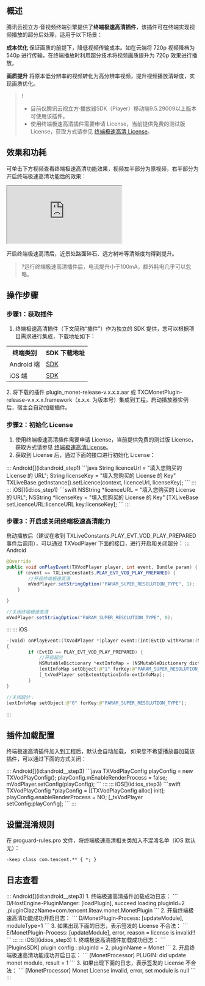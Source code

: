 ## 概述
腾讯云视立方·音视频终端引擎提供了**终端极速高清插件**，该插件可在终端实现视频播放的超分后处理，适用于以下场景：

**成本优化**
保证画质的前提下，降低视频传输成本。如在云端将 720p 视频降档为 540p 进行传输，在终端播放时利用超分技术将视频画质提升为 720p 效果进行播放。

**画质提升**
将原本低分辨率的视频转化为高分辨率视频，提升视频播放清晰度，实现画质优化。

>!
>- 目前仅腾讯云视立方·播放器SDK（Player）移动端9.5.29009以上版本可使用该插件。
>- 使用终端极速高清插件需要申请 License，当前提供免费的测试版 License，获取方式请参见 [终端极速高清 License](https://cloud.tencent.com/document/product/881/72422)。

## 效果和功耗

可单击下方视频查看终端极速高清功能效果，视频左半部分为原视频，右半部分为开启终端极速高清功能后的效果：
<div class="doc-video-mod"><iframe src="https://cloud.tencent.com/edu/learning/quick-play/3582-62190?source=gw.doc.media&withPoster=1&notip=1"></iframe></div>

开启终端极速高清后，近景处路面碎石、远方树叶等清晰度均得到提升。
>?运行终端极速高清插件后，电流提升小于100mA，额外耗电几乎可以忽略。

## 操作步骤
### 步骤1：获取插件
1. 终端极速高清插件（下文简称“插件”）作为独立的 SDK 提供，您可以根据项目需求进行集成，下载地址如下：
<table>
   <tr>
      <th>终端类别</td>
      <th >SDK 下载地址</td>
   </tr>
   <tr>
      <td>Android 端</td>
      <td><a href="https://mediacloud-76607.gzc.vod.tencent-cloud.com/TXCTbPlayer/TXCTbPlayerSDK/Release/Android/plugins/monet/plugin_monet_release_latest.zip">SDK</a></td>
   </tr>
   <tr>
      <td>iOS 端</td>
      <td><a href="https://mediacloud-76607.gzc.vod.tencent-cloud.com/TXCTbPlayer/TXCTbPlayerSDK/Release/iOS/plugins/monet/plugin_monet_release_latest.zip">SDK</a></td>
   </tr>
</table>
2. 将下载的插件 plugin_monet-release-v.x.x.x.aar 或 TXCMonetPlugin-release-v.x.x.x.framework（x.x.x. 为版本号）集成到工程，启动播放器实例后，宿主会自动加载插件。

### 步骤2：初始化 License
1. 使用终端极速高清插件需要申请 License，当前提供免费的测试版 License，获取方式请参见 [终端极速高清License](https://cloud.tencent.com/document/product/1449/68750)。
2. 获取到 License 后，通过下面的接口进行初始化 License：
<dx-tabs>
::: Android[](id:android_step1)
```java
String licenceUrl = "填入您购买的 License 的 URL";
String licenseKey = "填入您购买的 License 的 Key"
TXLiveBase.getInstance().setLicence(context, licenceUrl, licenseKey);
```
:::
::: iOS[](id:ios_step1)
```swift
NSString *licenceURL = "填入您购买的 License 的 URL";
NSString *licenseKey = "填入您购买的 License 的 Key"
[TXLiveBase setLicenceURL:licenceURL key:licenseKey];
```
:::
</dx-tabs>

### 步骤3：开启或关闭终端极速高清能力

启动播放后（建议在收到 TXLiveConstants.PLAY_EVT_VOD_PLAY_PREPARED 事件后调用），可以通过 TXVodPlayer 下面的接口，进行开启和关闭超分：
<dx-tabs>
::: Android[](id:android__step3)
```java
@Override
public void onPlayEvent(TXVodPlayer player, int event, Bundle param) {
    if (event == TXLiveConstants.PLAY_EVT_VOD_PLAY_PREPARED) {
        //开启终端极速高清   
        mVodPlayer.setStringOption("PARAM_SUPER_RESOLUTION_TYPE", 1);
    }

}

//关闭终端极速高清
mVodPlayer.setStringOption("PARAM_SUPER_RESOLUTION_TYPE", 0);
```
:::
::: iOS[](id:ios_step3)
```swift
-(void) onPlayEvent:(TXVodPlayer *)player event:(int)EvtID withParam:(NSDictionary*)param
{
		if (EvtID == PLAY_EVT_VOD_PLAY_PREPARED) {
			//开启超分
			NSMutableDictionary *extInfoMap = [NSMutableDictionary dictionary];
			[extInfoMap setObject:@"1" forKey:@"PARAM_SUPER_RESOLUTION_TYPE"];
			[_txVodPlayer setExtentOptionInfo:extInfoMap];
		}
}

//关闭超分：
[extInfoMap setObject:@"0" forKey:@"PARAM_SUPER_RESOLUTION_TYPE"];
```
:::
</dx-tabs>

## 插件加载配置
终端极速高清插件加入到工程后，默认会自动加载， 如果您不希望播放器加载该插件，可以通过下面的方式关闭：

<dx-tabs>
::: Android[](id:android__step3)
```java
TXVodPlayConfig playConfig = new TXVodPlayConfig();
playConfig.mEnableRenderProcess = false;
mVodPlayer.setConfig(playConfig);
```
:::
::: iOS[](id:ios_step3)
```swift
TXVodPlayConfig *playConfig = [[TXVodPlayConfig alloc] init];
playConfig.enableRenderProcess = NO;
[_txVodPlayer setConfig:playConfig];
```
:::
</dx-tabs>


## 设置混淆规则

在 proguard-rules.pro 文件，将终端极速高清相关类加入不混淆名单（iOS 默认无）：
```xml
-keep class com.tencent.** { *; }
```

## 日志查看

<dx-tabs>
::: Android[](id:android__step3)
1. 终端极速高清插件加载成功日志：
```
D/HostEngine-PluginManger: [loadPlugin], succeed loading pluginId=2 ,pluginClazzName=com.tencent.liteav.monet.MonetPlugin
```
2. 开启终端极速高清功能成功开启日志：
 ```
 D/MonetPlugin-Process: [updateModule], moduleType=1
 ```
3. 如果出现下面的日志，表示签发的 License 不合法：
```
E/MonetPlugin-Process: [updateModule], error, reason = license is invalid!!
```
:::
::: iOS[](id:ios_step3)
1. 终端极速高清插件加载成功日志：
```
[PluginsSDK] plugin config : pluginId = 2, pluginName = Monet
```
2. 开启终端极速高清功能成功开启日志：
``` 
[MonetProcessor] PLUGIN: did update monet module, result = 1
```
3. 如果出现下面的日志，表示签发的 License 不合法：
```
[MonetProcessor] Monet License invalid, error, set module is null
```
:::
</dx-tabs>
